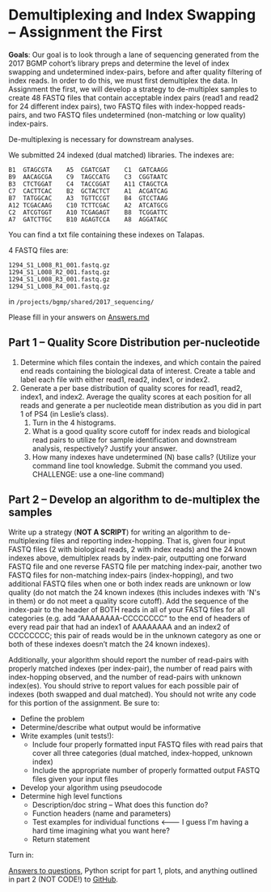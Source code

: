 # Demultiplexing and Index Swapping – Assignment the First

**Goals**: Our goal is to look through a lane of sequencing generated from the 2017 BGMP cohort’s library preps and determine the level of index swapping and undetermined index-pairs, before and after quality filtering of index reads. In order to do this, we must first demultiplex the data. In Assignment the first, we will develop a strategy to de-multiplex samples to create 48 FASTQ files that contain acceptable index pairs (read1 and read2 for 24 different index pairs), two FASTQ files with index-hopped reads-pairs, and two FASTQ files undetermined (non-matching or low quality) index-pairs.

De-multiplexing is necessary for downstream analyses.

We submitted 24 indexed (dual matched) libraries. The indexes are:

```
B1	GTAGCGTA    A5	CGATCGAT    C1	GATCAAGG
B9	AACAGCGA    C9	TAGCCATG    C3	CGGTAATC
B3	CTCTGGAT    C4	TACCGGAT    A11	CTAGCTCA
C7	CACTTCAC    B2	GCTACTCT    A1	ACGATCAG
B7	TATGGCAC    A3	TGTTCCGT    B4	GTCCTAAG
A12	TCGACAAG    C10	TCTTCGAC    A2	ATCATGCG
C2	ATCGTGGT    A10	TCGAGAGT    B8	TCGGATTC
A7	GATCTTGC    B10	AGAGTCCA    A8	AGGATAGC
```
You can find a txt file containing these indexes on Talapas.

4 FASTQ files are: 
```
1294_S1_L008_R1_001.fastq.gz
1294_S1_L008_R2_001.fastq.gz
1294_S1_L008_R3_001.fastq.gz
1294_S1_L008_R4_001.fastq.gz
```
in ```/projects/bgmp/shared/2017_sequencing/```

Please fill in your answers on [Answers.md](Answers.md)

## Part 1 – Quality Score Distribution per-nucleotide
1.	Determine which files contain the indexes, and which contain the paired end reads containing the biological data of interest. Create a table and label each file with either read1, read2, index1, or index2.
2.	Generate a per base distribution of quality scores for read1, read2, index1, and index2. Average the quality scores at each position for all reads and generate a per nucleotide mean distribution as you did in part 1 of PS4 (in Leslie’s class).
    1.	Turn in the 4 histograms.
    2.	What is a good quality score cutoff for index reads and biological read pairs to utilize for sample identification and downstream analysis, respectively? Justify your answer.
    3.	How many indexes have undetermined (N) base calls? (Utilize your command line tool knowledge. Submit the command you used. CHALLENGE: use a one-line command)

## Part 2 – Develop an algorithm to de-multiplex the samples
Write up a strategy (**NOT A SCRIPT**) for writing an algorithm to de-multiplexing files and reporting index-hopping. That is, given four input FASTQ files (2 with biological reads, 2 with index reads) and the 24 known indexes above, demultiplex reads by index-pair, outputting one forward FASTQ file and one reverse FASTQ file per matching index-pair, another two FASTQ files for non-matching index-pairs (index-hopping), and two additional FASTQ files when one or both index reads are unknown or low quality (do not match the 24 known indexes (this includes indexes with 'N's in them) or do not meet a quality score cutoff).  Add the sequence of the index-pair to the header of BOTH reads in all of your FASTQ files for all categories (e.g. add “AAAAAAAA-CCCCCCCC” to the end of headers of every read pair that had an index1 of AAAAAAAA and an index2 of CCCCCCCC; this pair of reads would be in the unknown category as one or both of these indexes doesn’t match the 24 known indexes).

Additionally, your algorithm should report the number of read-pairs with properly matched indexes (per index-pair), the number of read pairs with index-hopping observed, and the number of read-pairs with unknown index(es). You should strive to report values for each possible pair of indexes (both swapped and dual matched). You should not write any code for this portion of the assignment. Be sure to:
- Define the problem
- Determine/describe what output would be informative
- Write examples (unit tests!):
    - Include four properly formatted input FASTQ files with read pairs that cover all three categories (dual matched, index-hopped, unknown index)
    - Include the appropriate number of properly formatted output FASTQ files given your input files
- Develop your algorithm using pseudocode
- Determine high level functions
    - Description/doc string – What does this function do?
    - Function headers (name and parameters)
    - Test examples for individual functions  <--- I guess I'm having a hard time imagining what you want here?
    - Return statement

Turn in:

[Answers to questions](Answers.md), Python script for part 1, plots, and anything outlined in part 2 (NOT CODE!) to [GitHub](.).

